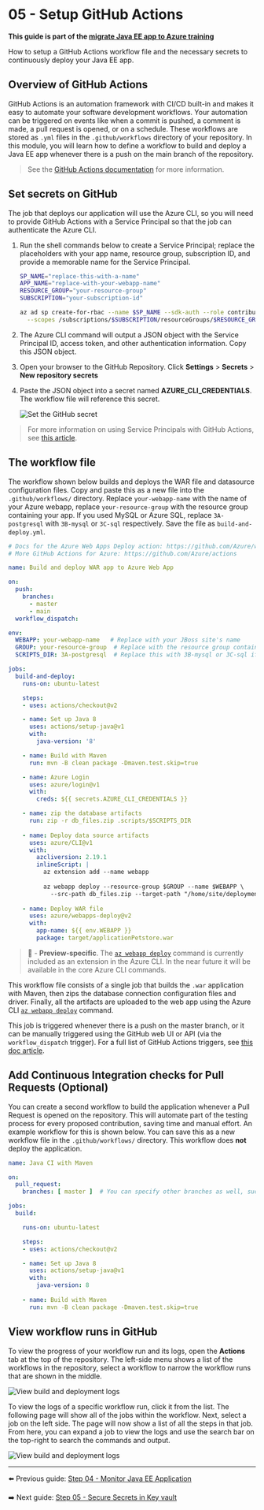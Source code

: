 # 05 - Setup GitHub Actions

__This guide is part of the [migrate Java EE app to Azure training](../README.md)__

How to setup a GitHub Actions workflow file and the necessary secrets to continuously deploy your Java EE app.

## Overview of GitHub Actions

GitHub Actions is an automation framework with CI/CD built-in and makes it easy to automate your software development workflows. Your automation can be triggered on events like when a commit is pushed, a comment is made, a pull request is opened, or on a schedule. These workflows are stored as `.yml` files in the `.github/workflows` directory of your repository. In this module, you will learn how to define a workflow to build and deploy a Java EE app whenever there is a push on the main branch of the repository.

> See the [GitHub Actions documentation](https://docs.github.com/actions) for more information.

## Set secrets on GitHub

The job that deploys our application will use the Azure CLI, so you will need to provide GitHub Actions with a Service Principal so that the job can authenticate the Azure CLI.

1. Run the shell commands below to create a Service Principal; replace the placeholders with your app name, resource group, subscription ID, and provide a memorable name for the Service Principal.

    ```bash
    SP_NAME="replace-this-with-a-name"
    APP_NAME="replace-with-your-webapp-name"
    RESOURCE_GROUP="your-resource-group"
    SUBSCRIPTION="your-subscription-id"

    az ad sp create-for-rbac --name $SP_NAME --sdk-auth --role contributor \
      --scopes /subscriptions/$SUBSCRIPTION/resourceGroups/$RESOURCE_GROUP/providers/Microsoft.Web/sites/$APP_NAME
    ```

2. The Azure CLI command will output a JSON object with the Service Principal ID, access token, and other authentication information. Copy this JSON object.
3. Open your browser to the GitHub Repository. Click **Settings** > **Secrets** > **New repository secrets**
4. Paste the JSON object into a secret named **AZURE_CLI_CREDENTIALS**. The workflow file will reference this secret.

    ![Set the GitHub secret](media/set_github_secret.png)

> For more information on using Service Principals with GitHub Actions, see [this article](https://github.com/Azure/login#configure-deployment-credentials).

## The workflow file

The workflow shown below builds and deploys the WAR file and datasource configuration files. Copy and paste this as a new file into the `.github/workflows/` directory. Replace `your-webapp-name` with the name of your Azure webapp, replace `your-resource-group` with the resource group containing your app. If you used MySQL or Azure SQL, replace `3A-postgresql` with `3B-mysql` or `3C-sql` respectively. Save the file as `build-and-deploy.yml`.

```yaml
# Docs for the Azure Web Apps Deploy action: https://github.com/Azure/webapps-deploy
# More GitHub Actions for Azure: https://github.com/Azure/actions

name: Build and deploy WAR app to Azure Web App

on:
  push:
    branches:
      - master
      - main
  workflow_dispatch:

env:
  WEBAPP: your-webapp-name   # Replace with your JBoss site's name
  GROUP: your-resource-group  # Replace with the resource group containing your JBoss EAP site
  SCRIPTS_DIR: 3A-postgresql  # Replace this with 3B-mysql or 3C-sql if you used MySQL or SQL

jobs:
  build-and-deploy:
    runs-on: ubuntu-latest

    steps:
    - uses: actions/checkout@v2

    - name: Set up Java 8
      uses: actions/setup-java@v1
      with:
        java-version: '8'

    - name: Build with Maven
      run: mvn -B clean package -Dmaven.test.skip=true 

    - name: Azure Login
      uses: azure/login@v1
      with:
        creds: ${{ secrets.AZURE_CLI_CREDENTIALS }}

    - name: zip the database artifacts
      run: zip -r db_files.zip .scripts/$SCRIPTS_DIR
    
    - name: Deploy data source artifacts
      uses: azure/CLI@v1
      with:
        azcliversion: 2.19.1
        inlineScript: |
          az extension add --name webapp
          
          az webapp deploy --resource-group $GROUP --name $WEBAPP \
            --src-path db_files.zip --target-path "/home/site/deployments/tools" --restart false --type zip 
      
    - name: Deploy WAR file
      uses: azure/webapps-deploy@v2
      with:
        app-name: ${{ env.WEBAPP }}
        package: target/applicationPetstore.war
```

>🚧 - __Preview-specific__. The [`az webapp deploy`](https://docs.microsoft.com/cli/azure/ext/webapp/webapp?view=azure-cli-latest#ext_webapp_az_webapp_deploy) command is currently included as an extension in the Azure CLI. In the near future it will be available in the core Azure CLI commands.

This workflow file consists of a single job that builds the `.war` application with Maven, then zips the database connection configuration files and driver. Finally, all the artifacts are uploaded to the web app using the Azure CLI [`az webapp deploy`](https://docs.microsoft.com/cli/azure/ext/webapp/webapp?view=azure-cli-latest#ext_webapp_az_webapp_deploy) command.

This job is triggered whenever there is a push on the master branch, or it can be manually triggered using the GitHub web UI or API (via the `workflow_dispatch` trigger). For a full list of GitHub Actions triggers, see [this doc article](https://docs.github.com/actions/reference/events-that-trigger-workflows).

## Add Continuous Integration checks for Pull Requests (Optional)

You can create a second workflow to build the application whenever a Pull Request is opened on the repository. This will automate part of the testing process for every proposed contribution, saving time and manual effort. An example workflow for this is shown below. You can save this as a new workflow file in the `.github/workflows/` directory. This workflow does **not** deploy the application. 

```yml
name: Java CI with Maven

on:
  pull_request:
    branches: [ master ]  # You can specify other branches as well, such as "dev" if you have such a branch.

jobs:
  build:

    runs-on: ubuntu-latest

    steps:
    - uses: actions/checkout@v2

    - name: Set up Java 8
      uses: actions/setup-java@v1
      with:
        java-version: 8
    
    - name: Build with Maven
      run: mvn -B clean package -Dmaven.test.skip=true
```

## View workflow runs in GitHub

To view the progress of your workflow run and its logs, open the **Actions** tab at the top of the repository. The left-side menu shows a list of the workflows in the repository, select a workflow to narrow the workflow runs that are shown in the middle. 

![View build and deployment logs](media/view_logs.png)

To view the logs of a specific workflow run, click it from the list. The following page will show all of the jobs within the workflow. Next, select a job on the left side. The page will now show a list of all the steps in that job. From here, you can expand a job to view the logs and use the search bar on the top-right to search the commands and output.

![View build and deployment logs](media/search_logs.png)

---

⬅️ Previous guide: [Step 04 - Monitor Java EE Application](../step-04-monitor-java-ee-app/README.md)

➡️ Next guide: [Step 05 - Secure Secrets in Key vault](../step-99-conclusion/README.md)
